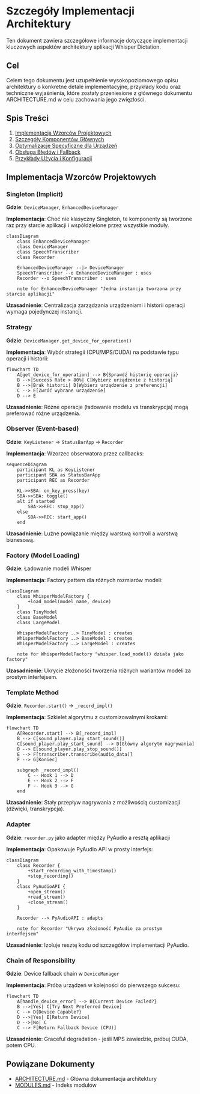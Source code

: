 # Szczegóły Implementacji Architektury

Ten dokument zawiera szczegółowe informacje dotyczące implementacji kluczowych aspektów architektury aplikacji Whisper Dictation.

## Cel

Celem tego dokumentu jest uzupełnienie wysokopoziomowego opisu architektury o konkretne detale implementacyjne, przykłady kodu oraz techniczne wyjaśnienia, które zostały przeniesione z głównego dokumentu ARCHITECTURE.md w celu zachowania jego zwięzłości.

## Spis Treści

1.  [Implementacja Wzorców Projektowych](#implementacja-wzorców-projektowych)
2.  [Szczegóły Komponentów Głównych](#szczegóły-komponentów-głównych)
3.  [Optymalizacje Specyficzne dla Urządzeń](#optymalizacje-specyficzne-dla-urządzeń)
4.  [Obsługa Błędów i Fallback](#obsługa-błędów-i-fallback)
5.  [Przykłady Użycia i Konfiguracji](#przykłady-użycia-i-konfiguracji)

## Implementacja Wzorców Projektowych

### Singleton (Implicit)

**Gdzie**: `DeviceManager`, `EnhancedDeviceManager`

**Implementacja**: Choć nie klasyczny Singleton, te komponenty są tworzone raz przy starcie aplikacji i współdzielone przez wszystkie moduły.

```mermaid
classDiagram
    class EnhancedDeviceManager
    class DeviceManager
    class SpeechTranscriber
    class Recorder

    EnhancedDeviceManager --|> DeviceManager
    SpeechTranscriber --o EnhancedDeviceManager : uses
    Recorder --o SpeechTranscriber : uses

    note for EnhancedDeviceManager "Jedna instancja tworzona przy starcie aplikacji"
```

**Uzasadnienie**: Centralizacja zarządzania urządzeniami i historii operacji wymaga pojedynczej instancji.

### Strategy

**Gdzie**: `DeviceManager.get_device_for_operation()`

**Implementacja**: Wybór strategii (CPU/MPS/CUDA) na podstawie typu operacji i historii:

```mermaid
flowchart TD
    A[get_device_for_operation] --> B{Sprawdź historię operacji}
    B -->|Success Rate > 80%| C[Wybierz urządzenie z historią]
    B -->|Brak historii| D[Wybierz urządzenie z preferencji]
    C --> E[Zwróć wybrane urządzenie]
    D --> E
```

**Uzasadnienie**: Różne operacje (ładowanie modelu vs transkrypcja) mogą preferować różne urządzenia.

### Observer (Event-based)

**Gdzie**: `KeyListener` → `StatusBarApp` → `Recorder`

**Implementacja**: Wzorzec obserwatora przez callbacks:

```mermaid
sequenceDiagram
    participant KL as KeyListener
    participant SBA as StatusBarApp
    participant REC as Recorder

    KL->>SBA: on_key_press(key)
    SBA->>SBA: toggle()
    alt if started
        SBA->>REC: stop_app()
    else
        SBA->>REC: start_app()
    end
```

**Uzasadnienie**: Luźne powiązanie między warstwą kontroli a warstwą biznesową.

### Factory (Model Loading)

**Gdzie**: Ładowanie modeli Whisper

**Implementacja**: Factory pattern dla różnych rozmiarów modeli:

```mermaid
classDiagram
    class WhisperModelFactory {
        +load_model(model_name, device)
    }
    class TinyModel
    class BaseModel
    class LargeModel

    WhisperModelFactory ..> TinyModel : creates
    WhisperModelFactory ..> BaseModel : creates
    WhisperModelFactory ..> LargeModel : creates

    note for WhisperModelFactory "whisper.load_model() działa jako factory"
```

**Uzasadnienie**: Ukrycie złożoności tworzenia różnych wariantów modeli za prostym interfejsem.

### Template Method

**Gdzie**: `Recorder.start()` → `_record_impl()`

**Implementacja**: Szkielet algorytmu z customizowalnymi krokami:

```mermaid
flowchart TD
    A[Recorder.start] --> B[_record_impl]
    B --> C[sound_player.play_start_sound()]
    C[sound_player.play_start_sound] --> D[Główny algorytm nagrywania]
    D --> E[sound_player.play_stop_sound()]
    E --> F[transcriber.transcribe(audio_data)]
    F --> G[Koniec]

    subgraph _record_impl()
        C -- Hook 1 --> D
        E -- Hook 2 --> F
        F -- Hook 3 --> G
    end
```

**Uzasadnienie**: Stały przepływ nagrywania z możliwością customizacji (dźwięki, transkrypcja).

### Adapter

**Gdzie**: `recorder.py` jako adapter między PyAudio a resztą aplikacji

**Implementacja**: Opakowuje PyAudio API w prosty interfejs:

```mermaid
classDiagram
    class Recorder {
        +start_recording_with_timestamp()
        +stop_recording()
    }
    class PyAudioAPI {
        +open_stream()
        +read_stream()
        +close_stream()
    }

    Recorder --> PyAudioAPI : adapts

    note for Recorder "Ukrywa złożoność PyAudio za prostym interfejsem"
```

**Uzasadnienie**: Izoluje resztę kodu od szczegółów implementacji PyAudio.

### Chain of Responsibility

**Gdzie**: Device fallback chain w `DeviceManager`

**Implementacja**: Próba urządzeń w kolejności do pierwszego sukcesu:

```mermaid
flowchart TD
    A[handle_device_error] --> B{Current Device Failed?}
    B -->|Yes| C[Try Next Preferred Device]
    C --> D{Device Capable?}
    D -->|Yes| E[Return Device]
    D -->|No| C
    C --> F[Return Fallback Device (CPU)]
```

**Uzasadnienie**: Graceful degradation - jeśli MPS zawiedzie, próbuj CUDA, potem CPU.

## Powiązane Dokumenty

- [ARCHITECTURE.md](../ARCHITECTURE.md) - Główna dokumentacja architektury
- [MODULES.md](../../MODULES.md) - Indeks modułów
